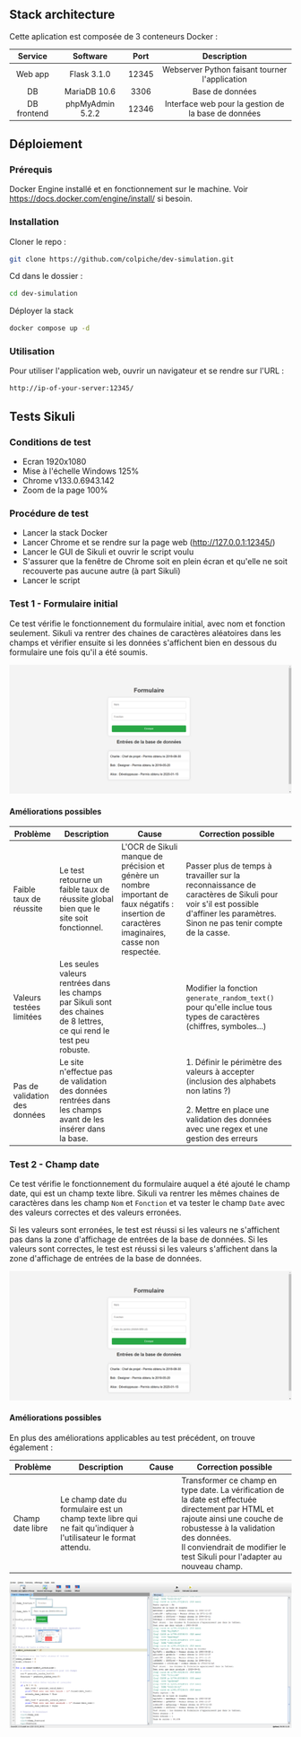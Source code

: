 ## Stack architecture

Cette aplication est composée de 3 conteneurs Docker :

|   Service   |     Software     | Port  |                     Description                     |
| :---------: | :--------------: | :---: | :-------------------------------------------------: |
|   Web app   |   Flask 3.1.0    | 12345 |   Webserver Python faisant tourner l'application    |
|     DB      |   MariaDB 10.6   | 3306  |                   Base de données                   |
| DB frontend | phpMyAdmin 5.2.2 | 12346 | Interface web pour la gestion de la base de données |

## Déploiement

### Prérequis

Docker Engine installé et en fonctionnement sur le machine. Voir https://docs.docker.com/engine/install/ si besoin.

### Installation

Cloner le repo :
```bash
git clone https://github.com/colpiche/dev-simulation.git
```

Cd dans le dossier :
```bash
cd dev-simulation
```

Déployer la stack
```bash
docker compose up -d
```

### Utilisation
Pour utiliser l'application web, ouvrir un navigateur et se rendre sur l'URL :

```bash
http://ip-of-your-server:12345/
```

## Tests Sikuli

### Conditions de test
 - Ecran 1920x1080
 - Mise à l'échelle Windows 125%
 - Chrome v133.0.6943.142
 - Zoom de la page 100%

### Procédure de test
 - Lancer la stack Docker
 - Lancer Chrome et se rendre sur la page web (http://127.0.0.1:12345/)
 - Lancer le GUI de Sikuli et ouvrir le script voulu
 - S'assurer que la fenêtre de Chrome soit en plein écran et qu'elle ne soit recouverte pas aucune autre (à part Sikuli)
 - Lancer le script

### Test 1 - Formulaire initial

Ce test vérifie le fonctionnement du formulaire initial, avec nom et fonction seulement.
Sikuli va rentrer des chaines de caractères aléatoires dans les champs et vérifier ensuite si les données s'affichent bien en dessous du formulaire une fois qu'il a été soumis.

![Test 1](img/test1.png)

#### Améliorations possibles

| Problème                      | Description                                                                                                            | Cause                                                                                                                                          | Correction possible                                                                                                                                                                  |
| ----------------------------- | ---------------------------------------------------------------------------------------------------------------------- | ---------------------------------------------------------------------------------------------------------------------------------------------- | ------------------------------------------------------------------------------------------------------------------------------------------------------------------------------------ |
| Faible taux de réussite       | Le test retourne un faible taux de réussite global bien que le site soit fonctionnel.                                  | L'OCR de Sikuli manque de précision et génère un nombre important de faux négatifs : insertion de caractères imaginaires, casse non respectée. | Passer plus de temps à travailler sur la reconnaissance de caractères de Sikuli pour voir s'il est possible d'affiner les paramètres. Sinon ne pas tenir compte de la casse.         |
| Valeurs testées limitées      | Les seules valeurs rentrées dans les champs par Sikuli sont des chaines de 8 lettres, ce qui rend le test peu robuste. |                                                                                                                                                | Modifier la fonction `generate_random_text()` pour qu'elle inclue tous types de caractères (chiffres, symboles...)                                                                   |
| Pas de validation des données | Le site n'effectue pas de validation des données rentrées dans les champs avant de les insérer dans la base.           |                                                                                                                                                | 1. Définir le périmètre des valeurs à accepter (inclusion des alphabets non latins ?)<br><br>2. Mettre en place une validation des données avec une regex et une gestion des erreurs |

### Test 2 - Champ date

Ce test vérifie le fonctionnement du formulaire auquel a été ajouté le champ date, qui est un champ texte libre. Sikuli va rentrer les mêmes chaines de caractères dans les champ `Nom` et `Fonction` et va tester le champ `Date` avec des valeurs correctes et des valeurs erronées.

Si les valeurs sont erronées, le test est réussi si les valeurs ne s'affichent pas dans la zone d'affichage de entrées de la base de données.
Si les valeurs sont correctes, le test est réussi si les valeurs s'affichent dans la zone d'affichage de entrées de la base de données.

![Test 2](img/test2.png)

#### Améliorations possibles

En plus des améliorations applicables au test précédent, on trouve également :

| Problème         | Description                                                                                                     | Cause | Correction possible                                                                                                                                                                                                                                     |
| ---------------- | --------------------------------------------------------------------------------------------------------------- | ----- | ------------------------------------------------------------------------------------------------------------------------------------------------------------------------------------------------------------------------------------------------------- |
| Champ date libre | Le champ date du formulaire est un champ texte libre qui ne fait qu'indiquer à l'utilisateur le format attendu. |       | Transformer ce champ en type date. La vérification de la date est  effectuée directement par HTML et rajoute ainsi une couche de robustesse à la validation des données.<br>Il conviendrait de modifier le test Sikuli pour l'adapter au nouveau champ. |

![Sikuli 2](img/sikuli2.png)